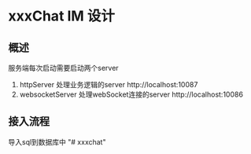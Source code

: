 # xxxChat IM 设计

## 概述

服务端每次启动需要启动两个server
1. httpServer 处理业务逻辑的server http://localhost:10087
2. websocketServer 处理webSocket连接的server http://localhost:10086


## 接入流程
导入sql到数据库中
"# xxxchat" 
